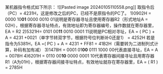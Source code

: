 某机器指令格式如下所示：
![[Pasted image 20240105110558.png]]
取指令后（PC）= 4231H，这是修改之后的PC，已经不是原指令的PC了。
	1)0902H = 0000 10**01** 0000 0010
		01说明是寄存器寻址且使用寄存器R2（形式地址A = 02H），根据寄存器寻址特点，有效地址即为寄存器编号，操作数就在寄存器里，EA = R2
	2)5321H= 0101 00**11** 0010 0001
		11说明是PC相对寻址，EA = ( PC ) + A = 4231 +0021（单字节转双字节，根据符号位判断补0还是1） = 4252H
		若是指令为5381H，EA =( PC ) + A   = 4231 + FF81 = 41B2H（需要转为二进制列式计算，补码有加有减） 
	3)1478H = 0001 01**00** 0111 1000
		00代表直接寻址，EA = A = 0078H
	4)6201H = 0110 00**10** 0000 0001
		10代表寄存器间接寻址且用寄存器R1（A为01H），根据寄存器间接寻址特点，有效地址就存在寄存器里，EA = ( R1 )  = 2785H 